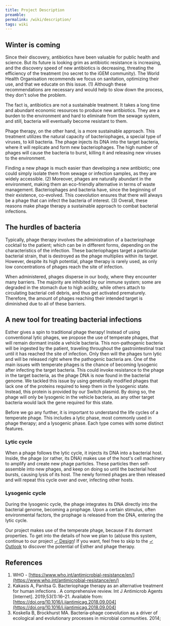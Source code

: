 ```yaml
---
title: Project Description
preamble:
permalink: /wiki/description/
tags: wiki
---
```


## Winter is coming

Since their discovery, antibiotics have been valuable for public health and science. But its future is looking grim as antibiotic resistance is increasing, and the discovery speed of new antibiotics is decreasing, threating the efficiency of the treatment (no secret to the iGEM community). The World Health Organisation recommends we focus on sanitation, optimizing their use, and that we educate on this issue. (1) Although these recommendations are necessary and would help to slow down the process, they don't solve the problem.

The fact is, antibiotics are not a sustainable treatment. It takes a long time and abundant economic resources to produce new antibiotics. They are a burden to the environment and hard to eliminate from the sewage system, and still, bacteria will eventually become resistant to them.

Phage therapy, on the other hand, is a more sustainable approach. This treatment utilizes the natural capacity of bacteriophages, a special type of viruses, to kill bacteria. The phage injects its DNA into the target bacteria, where it will replicate and form new bacteriophages. The high number of phages will cause the bacteria to burst, killing it and releasing new viruses to the environment.

Finding a new phage is much easier than developing a new antibiotic; one could simply isolate them from sewage or infection samples, as they are widely accessible. (2) Moreover, phages are naturally abundant in the environment, making them an eco-friendly alternative in terms of waste management. Bacteriophages and bacteria have, since the beginning of their existence, co-evolved. This coevolution ensures that there will always be a phage that can infect the bacteria of interest. (3) Overall, these reasons make phage therapy a sustainable approach to combat bacterial infections.

## The hurdles of bacteria

Typically, phage therapy involves the administration of a bacteriophage cocktail to the patient; which can be in different forms, depending on the characteristics of the infection. These bacteriophages target a particular bacterial strain, that is destroyed as the phage multiplies within its target. However, despite its high potential, phage therapy is rarely used, as only low concentrations of phages reach the site of infection.

When administered, phages disperse in our body, where they encounter many barriers. The majority are inhibited by our immune system; some are degraded in the stomach due to high acidity, while others attach to circulating bacterial cell debris, and thus get activated prematurely. Therefore, the amount of phages reaching their intended target is diminished due to all of these barriers.

## A new tool for treating bacterial infections

Esther gives a spin to traditional phage therapy! Instead of using conventional lytic phages, we propose the use of temperate phages, that will remain dormant inside a vehicle bacteria. This non-pathogenic bacteria will be ingested by the patient, traveling throughout the gastrointestinal tract until it has reached the site of infection. Only then will the phages turn lytic and will be released right where the pathogenic bacteria are. One of the main issues with temperate phages is the chance of becoming lysogenic after infecting the target bacteria. This could invoke resistance to the phage in the target bacteria, as the phage DNA is now found in the bacterial genome. We tackled this issue by using genetically modified phages that lack one of the proteins required to keep them in the lysogenic state. Instead, this protein is provided by our Switch plasmid. By doing so, the phage will only be lysogenic in the vehicle bacteria, as any other target bacteria would lack the gene required for this state.

Before we go any further, it is important to understand the life cycles of a temperate phage. This includes a lytic phase, most commonly used in phage therapy; and a lysogenic phase. Each type comes with some distinct features.

### Lytic cycle

When a phage follows the lytic cycle, it injects its DNA into a bacterial host. Inside, the phage (or rather, its DNA) makes use of the host's cell machinery to amplify and create new phage particles. These particles then self-assemble into new phages, and keep on doing so until the bacterial host bursts, causing lysis of its host. The newly formed phages are then released and will repeat this cycle over and over, infecting other hosts.

### Lysogenic cycle

During the lysogenic cycle, the phage integrates its DNA directly into the bacterial genome, becoming a prophage. Upon a certain stimulus, often environmental factors, the prophage is released from the DNA, entering the lytic cycle.

Our project makes use of the temperate phage, because if its dormant properties. To get into the details of how we plan to (ab)use this system, continue to our project [✓ Design](https://www.notion.so/f4c539ce-3452-45f2-80bb-8dc169a7f65f)! If you want, feel free to skip to the [✓ Outlook](https://www.notion.so/31b0d1eb-186c-4856-b7a0-0e0b897a754e) to discover the potential of Esther and phage therapy.

## References

1. WHO - [https://www.who.int/antimicrobial-resistance/en/](https://www.who.int/antimicrobial-resistance/en/)
2. Kakasis A, Panitsa G. Bacteriophage therapy as an alternative treatment for human infections . A comprehensive review. Int J Antimicrob Agents [Internet]. 2019;53(1):16–21. Available from: [https://doi.org/10.1016/j.ijantimicag.2018.09.004](https://doi.org/10.1016/j.ijantimicag.2018.09.004)
3. Koskella B, Brockhurst MA. Bacteria–phage coevolution as a driver of ecological and evolutionary processes in microbial communities. 2014;
